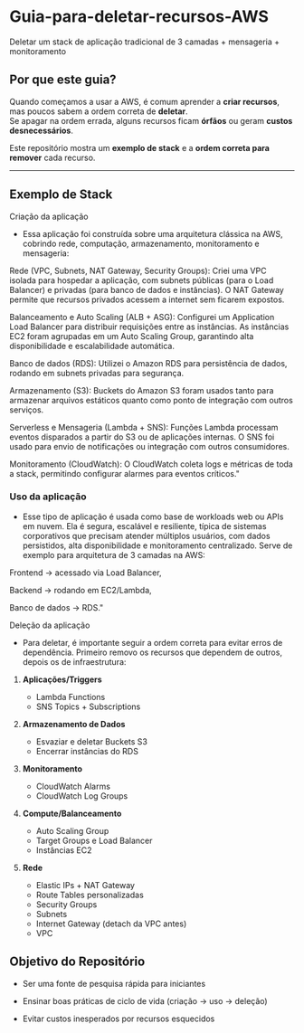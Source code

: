 # Guia-para-deletar-recursos-AWS
Deletar um stack de aplicação tradicional de 3 camadas + mensageria + monitoramento

## Por que este guia?  
Quando começamos a usar a AWS, é comum aprender a **criar recursos**, mas poucos sabem a ordem correta de **deletar**.  
Se apagar na ordem errada, alguns recursos ficam **órfãos** ou geram **custos desnecessários**.  

Este repositório mostra um **exemplo de stack** e a **ordem correta para remover** cada recurso.  

---

## Exemplo de Stack  
Criação da aplicação

* Essa aplicação foi construída sobre uma arquitetura clássica na AWS, cobrindo rede, computação, armazenamento, monitoramento e mensageria:

Rede (VPC, Subnets, NAT Gateway, Security Groups): Criei uma VPC isolada para hospedar a aplicação, com subnets públicas (para o Load Balancer) e privadas (para banco de dados e instâncias). O NAT Gateway permite que recursos privados acessem a internet sem ficarem expostos.

Balanceamento e Auto Scaling (ALB + ASG): Configurei um Application Load Balancer para distribuir requisições entre as instâncias. As instâncias EC2 foram agrupadas em um Auto Scaling Group, garantindo alta disponibilidade e escalabilidade automática.

Banco de dados (RDS): Utilizei o Amazon RDS para persistência de dados, rodando em subnets privadas para segurança.

Armazenamento (S3): Buckets do Amazon S3 foram usados tanto para armazenar arquivos estáticos quanto como ponto de integração com outros serviços.

Serverless e Mensageria (Lambda + SNS): Funções Lambda processam eventos disparados a partir do S3 ou de aplicações internas. O SNS foi usado para envio de notificações ou integração com outros consumidores.

Monitoramento (CloudWatch): O CloudWatch coleta logs e métricas de toda a stack, permitindo configurar alarmes para eventos críticos."

### Uso da aplicação

* Esse tipo de aplicação é usada como base de workloads web ou APIs em nuvem.
Ela é segura, escalável e resiliente, típica de sistemas corporativos que precisam atender múltiplos usuários, com dados persistidos, alta disponibilidade e monitoramento centralizado.
Serve de exemplo para arquitetura de 3 camadas na AWS:

Frontend → acessado via Load Balancer,

Backend → rodando em EC2/Lambda,

Banco de dados → RDS."

Deleção da aplicação

* Para deletar, é importante seguir a ordem correta para evitar erros de dependência. Primeiro removo os recursos que dependem de outros, depois os de infraestrutura:

1. **Aplicações/Triggers**
   - Lambda Functions  
   - SNS Topics + Subscriptions  

2. **Armazenamento de Dados**
   - Esvaziar e deletar Buckets S3  
   - Encerrar instâncias do RDS  

3. **Monitoramento**
   - CloudWatch Alarms  
   - CloudWatch Log Groups  

4. **Compute/Balanceamento**
   - Auto Scaling Group  
   - Target Groups e Load Balancer  
   - Instâncias EC2  

5. **Rede**
   - Elastic IPs + NAT Gateway  
   - Route Tables personalizadas  
   - Security Groups  
   - Subnets  
   - Internet Gateway (detach da VPC antes)  
   - VPC  
 
## Objetivo do Repositório

* Ser uma fonte de pesquisa rápida para iniciantes

* Ensinar boas práticas de ciclo de vida (criação → uso → deleção)

* Evitar custos inesperados por recursos esquecidos
